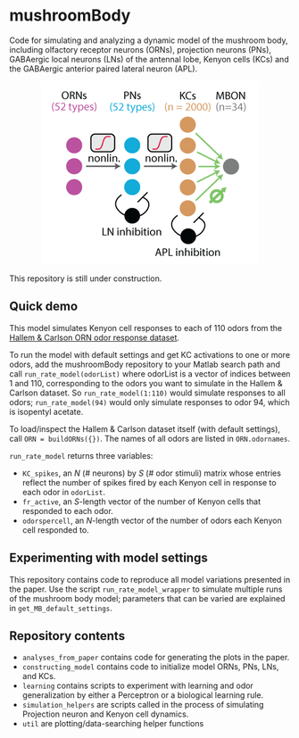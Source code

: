 # mushroomBody
Code for simulating and analyzing a dynamic model of the mushroom body, including olfactory receptor neurons (ORNs), projection neurons (PNs), GABAergic local neurons (LNs) of the antennal lobe, Kenyon cells (KCs) and the GABAergic anterior paired lateral neuron (APL).

<div align=center><img src='docs/MB_diagram.png'></div>

This repository is still under construction.

## Quick demo
This model simulates Kenyon cell responses to each of 110 odors from the [Hallem & Carlson ORN odor response dataset](https://www.sciencedirect.com/science/article/pii/S0092867406003631).

To run the model with default settings and get KC activations to one or more odors, add the mushroomBody repository to your Matlab search path and call `run_rate_model(odorList)` where odorList is a vector of indices between 1 and 110, corresponding to the odors you want to simulate in the Hallem & Carlson dataset. So `run_rate_model(1:110)` would simulate responses to all odors; `run_rate_model(94)` would only simulate responses to odor 94, which is isopentyl acetate.

To load/inspect the Hallem & Carlson dataset itself (with default settings), call `ORN = buildORNs({})`. The names of all odors are listed in `ORN.odornames`.

`run_rate_model` returns three variables:
- `KC_spikes`, an _N_ (# neurons) by _S_ (# odor stimuli) matrix whose entries reflect the number of spikes fired by each Kenyon cell in response to each odor in `odorList`.
- `fr_active`, an _S_-length vector of the number of Kenyon cells that responded to each odor.
- `odorspercell`, an _N_-length vector of the number of odors each Kenyon cell responded to.

## Experimenting with model settings
This repository contains code to reproduce all model variations presented in the paper. Use the script `run_rate_model_wrapper` to simulate multiple runs of the mushroom body model; parameters that can be varied are explained in `get_MB_default_settings`.

## Repository contents
- `analyses_from_paper` contains code for generating the plots in the paper.
- `constructing_model` contains code to initialize model ORNs, PNs, LNs, and KCs.
- `learning` contains scripts to experiment with learning and odor generalization by either a Perceptron or a biological learning rule.
- `simulation_helpers` are scripts called in the process of simulating Projection neuron and Kenyon cell dynamics.
- `util` are plotting/data-searching helper functions
